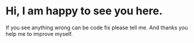 # Hi, I am happy to see you here. 
If you see anything wrong can be code fix please tell me.
And thanks you help me to improve myself. 